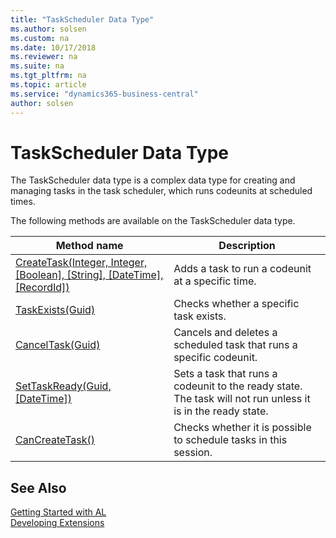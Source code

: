 ```yaml
---
title: "TaskScheduler Data Type"
ms.author: solsen
ms.custom: na
ms.date: 10/17/2018
ms.reviewer: na
ms.suite: na
ms.tgt_pltfrm: na
ms.topic: article
ms.service: "dynamics365-business-central"
author: solsen
---
```

[//]: # (START>DO_NOT_EDIT)
[//]: # (IMPORTANT:Do not edit any of the content between here and the END>DO_NOT_EDIT.)
[//]: # (Any modifications should be made in the .xml files in the ModernDev repo.)
# TaskScheduler Data Type
The TaskScheduler data type is a complex data type for creating and managing tasks in the task scheduler, which runs codeunits at scheduled times.

The following methods are available on the TaskScheduler data type.


|Method name|Description|
|-----------|-----------|
|[CreateTask(Integer, Integer, [Boolean], [String], [DateTime], [RecordId])](taskscheduler-createtask-method.md)|Adds a task to run a codeunit at a specific time.|
|[TaskExists(Guid)](taskscheduler-taskexists-method.md)|Checks whether a specific task exists.|
|[CancelTask(Guid)](taskscheduler-canceltask-method.md)|Cancels and deletes a scheduled task that runs a specific codeunit.|
|[SetTaskReady(Guid, [DateTime])](taskscheduler-settaskready-method.md)|Sets a task that runs a codeunit to the ready state. The task will not run unless it is in the ready state.|
|[CanCreateTask()](taskscheduler-cancreatetask-method.md)|Checks whether it is possible to schedule tasks in this session.|


[//]: # (IMPORTANT: END>DO_NOT_EDIT)
## See Also  
[Getting Started with AL](../../devenv-get-started.md)  
[Developing Extensions](../../devenv-dev-overview.md)  